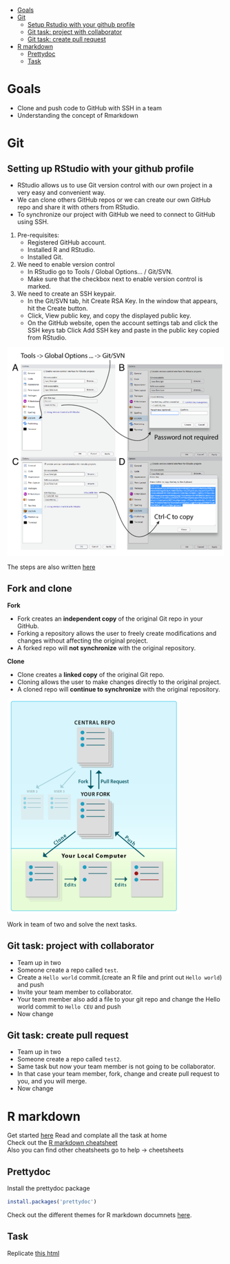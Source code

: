 -   [Goals](#goals)
-   [Git](#git)
    -   [Setup Rstudio with your github profile](#setup-rstudio-with-your-github-profile)
    -   [Git task: project with collaborator](#git-task-project-with-collaborator)
    -   [Git task: create pull request](#git-task-create-pull-request)
-   [R markdown](#r-markdown)
    -   [Prettydoc](#prettydoc)
    -   [Task](#task)

Goals
=====

-   Clone and push code to GitHub with SSH in a team
-   Understanding the concept of Rmarkdown

Git
===

Setting up RStudio with your github profile
--------------------------------------

- RStudio allows us to use Git version control with our own project in a very easy and convenient way. 
- We can clone others GitHub repos or we can create our own GitHub repo and share it with others from RStudio.
- To synchronize our project with GitHub we need to connect to GitHub using SSH.

1. Pre-requisites:
    - Registered GitHub account.
    - Installed R and RStudio.
    - Installed Git.
2. We need to enable version control
    - In RStudio go to Tools / Global Options... / Git/SVN.
    - Make sure that the checkbox next to enable version control is marked.
3. We need to create an SSH keypair. 
    - In the Git/SVN tab, hit Create RSA Key. In the window that appears, hit the Create button.
    - Click, View public key, and copy the displayed public key.
    - On the GitHub website, open the account settings tab and click the SSH keys tab Click Add SSH key and paste in the public key copied from RStudio.

<img src="figure-markdown_github/r_git.png" width="600">

The steps are also written [here](https://github.com/daroczig/CEU-R-skills#technical-prerequisites)

Fork and clone
--------------------------------------

**Fork**
- Fork creates an **independent copy** of the original Git repo in your GitHub.
- Forking a repository allows the user to freely create modifications and changes without affecting the original project.
- A forked repo will **not synchronize** with the original repository.

**Clone**
- Clone creates a **linked copy** of the original Git repo.
- Cloning allows the user to make changes directly to the original project.
- A cloned repo will **continue to synchronize** with the original repository.

<img src="figure-markdown_github/git_fork_clone.png" width="400">

Work in team of two and solve the next tasks.

Git task: project with collaborator
-----------------------------------

-   Team up in two
-   Someone create a repo called `test`.
-   Create a `Hello world` commit.(create an R file and print out `Hello world`) and push
-   Invite your team member to collaborator.
-   Your team member also add a file to your git repo and change the Hello world commit to `Hello CEU` and push
-   Now change

Git task: create pull request
-----------------------------

-   Team up in two
-   Someone create a repo called `test2`.
-   Same task but now your team member is not going to be collaborator.
-   In that case your team member, fork, change and create pull request to you, and you will merge.
-   Now change

R markdown
==========

Get started [here](https://rmarkdown.rstudio.com/index.html) Read and complate all the task at home <br> Check out the [R markdown cheatsheet](https://www.rstudio.com/wp-content/uploads/2015/02/rmarkdown-cheatsheet.pdf)<br> Also you can find other cheatsheets go to help -&gt; cheetsheets

Prettydoc
---------

Install the prettydoc package

``` r
install.packages('prettydoc')
```

Check out the different themes for R markdown documnets [here](https://prettydoc.statr.me/themes.html).

Task
----

Replicate [this html](week-2/Sample_markdown.html)

